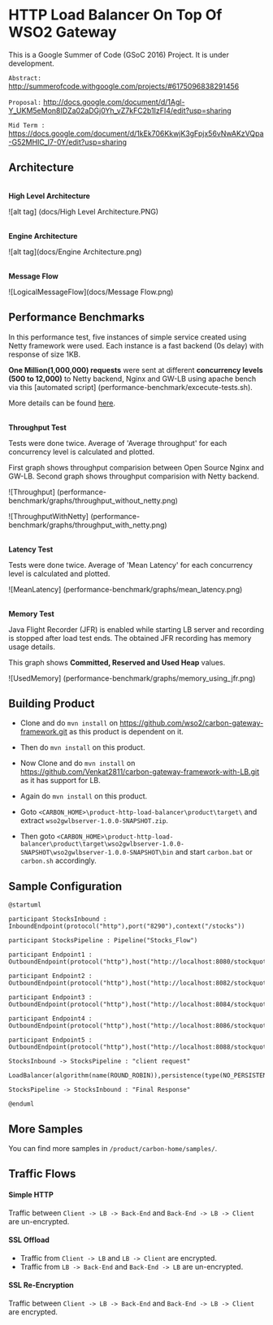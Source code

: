 # HTTP Load Balancer On Top Of WSO2 Gateway
This is a Google Summer of Code (GSoC 2016) Project.  It is under development.

 `Abstract:` http://summerofcode.withgoogle.com/projects/#6175096838291456

 `Proposal:` http://docs.google.com/document/d/1Agl-Y_UKM5eMon8IDZa02aDGj0Yh_vZ7kFC2b1IzFI4/edit?usp=sharing
 
 `Mid Term :` https://docs.google.com/document/d/1kEk706KkwjK3gFpjx56vNwAKzVQpa-G52MHIC_I7-0Y/edit?usp=sharing
 
Architecture
------------

<br/>
<b>High Level Architecture</b>

![alt tag] (docs/High Level Architecture.PNG)


<br/>
<b>Engine Architecture</b>

![alt tag](docs/Engine Architecture.png)

<br/>
<b>Message Flow</b>

![LogicalMessageFlow](docs/Message Flow.png)


Performance Benchmarks
----------------------
In this performance test, five instances of simple service created using Netty framework were used.  Each instance is a fast backend (0s delay) with response of size 1KB.

**One Million(1,000,000) requests** were sent at different **concurrency levels (500 to 12,000)** to Netty backend, Nginx and GW-LB using apache bench via this [automated script] (performance-benchmark/excecute-tests.sh).

More details can be found [here](performance-benchmark).

<br/>
<b>Throughput Test</b>

Tests were done twice.  Average of 'Average throughput' for each concurrency level is calculated and plotted.  

First graph shows throughput comparision between Open Source Nginx and GW-LB.  Second graph shows throughput comparision with Netty backend.

![Throughput] (performance-benchmark/graphs/throughput_without_netty.png)

![ThroughputWithNetty] (performance-benchmark/graphs/throughput_with_netty.png)

<br/>
<b>Latency Test</b>

Tests were done twice.  Average of 'Mean Latency' for each concurrency level is calculated and plotted.

![MeanLatency] (performance-benchmark/graphs/mean_latency.png)

<br/>
<b>Memory Test</b>

Java Flight Recorder (JFR) is enabled while starting LB server and recording is stopped after load test ends.  The obtained JFR recording has memory usage details.

This graph shows **Committed, Reserved and Used Heap** values.

![UsedMemory] (performance-benchmark/graphs/memory_using_jfr.png)




Building Product
----------------

- Clone and do `mvn install` on https://github.com/wso2/carbon-gateway-framework.git as this product
  is dependent on it.

- Then do `mvn install` on this product.

- Now Clone and do `mvn install` on https://github.com/Venkat2811/carbon-gateway-framework-with-LB.git as it 
  has support for LB.

- Again do `mvn install` on this product.

- Goto `<CARBON_HOME>\product-http-load-balancer\product\target\` and 
  extract `wso2gwlbserver-1.0.0-SNAPSHOT.zip`.

- Then goto `<CARBON_HOME>\product-http-load-balancer\product\target\wso2gwlbserver-1.0.0-SNAPSHOT\wso2gwlbserver-1.0.0-SNAPSHOT\bin` and start `carbon.bat` or `carbon.sh` accordingly. 


Sample Configuration
--------------------

```
@startuml

participant StocksInbound : InboundEndpoint(protocol("http"),port("8290"),context("/stocks"))

participant StocksPipeline : Pipeline("Stocks_Flow")

participant Endpoint1 : OutboundEndpoint(protocol("http"),host("http://localhost:8080/stockquote/all"))

participant Endpoint2 : OutboundEndpoint(protocol("http"),host("http://localhost:8082/stockquote/all"))

participant Endpoint3 : OutboundEndpoint(protocol("http"),host("http://localhost:8084/stockquote/all"))

participant Endpoint4 : OutboundEndpoint(protocol("http"),host("http://localhost:8086/stockquote/all"))

participant Endpoint5 : OutboundEndpoint(protocol("http"),host("http://localhost:8088/stockquote/all"))

StocksInbound -> StocksPipeline : "client request"

LoadBalancer(algorithm(name(ROUND_ROBIN)),persistence(type(NO_PERSISTENCE)),healthCheck(type(PASSIVE),requestTimeout(5s),unHealthyRetries(2times),healthyRetries(3times),healthyCheckInterval(1m)))

StocksPipeline -> StocksInbound : "Final Response"

@enduml

```

More Samples
------------

You can find more samples in `/product/carbon-home/samples/`.


Traffic Flows
-------------

#### Simple HTTP
Traffic between `Client -> LB -> Back-End` and `Back-End -> LB -> Client` are un-encrypted.


#### SSL Offload
 - Traffic from `Client -> LB` and `LB -> Client` are encrypted.
 - Traffic from `LB -> Back-End` and `Back-End -> LB` are un-encrypted.


#### SSL Re-Encryption
Traffic between `Client -> LB -> Back-End` and `Back-End -> LB -> Client` are encrypted.









